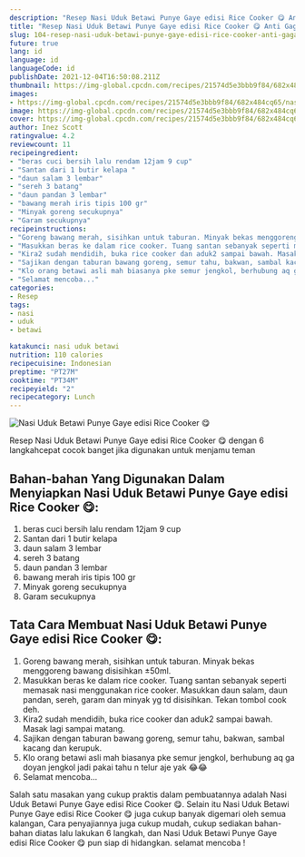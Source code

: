 ```yaml
---
description: "Resep Nasi Uduk Betawi Punye Gaye edisi Rice Cooker 😋 Anti Gagal"
title: "Resep Nasi Uduk Betawi Punye Gaye edisi Rice Cooker 😋 Anti Gagal"
slug: 104-resep-nasi-uduk-betawi-punye-gaye-edisi-rice-cooker-anti-gagal
future: true
lang: id
language: id
languageCode: id
publishDate: 2021-12-04T16:50:08.211Z 
thumbnail: https://img-global.cpcdn.com/recipes/21574d5e3bbb9f84/682x484cq65/nasi-uduk-betawi-punye-gaye-edisi-rice-cooker-foto-resep-utama.png
images:
- https://img-global.cpcdn.com/recipes/21574d5e3bbb9f84/682x484cq65/nasi-uduk-betawi-punye-gaye-edisi-rice-cooker-foto-resep-utama.png
image: https://img-global.cpcdn.com/recipes/21574d5e3bbb9f84/682x484cq65/nasi-uduk-betawi-punye-gaye-edisi-rice-cooker-foto-resep-utama.png
cover: https://img-global.cpcdn.com/recipes/21574d5e3bbb9f84/682x484cq65/nasi-uduk-betawi-punye-gaye-edisi-rice-cooker-foto-resep-utama.png
author: Inez Scott
ratingvalue: 4.2
reviewcount: 11
recipeingredient:
- "beras cuci bersih lalu rendam 12jam 9 cup"
- "Santan dari 1 butir kelapa "
- "daun salam 3 lembar"
- "sereh 3 batang"
- "daun pandan 3 lembar"
- "bawang merah iris tipis 100 gr"
- "Minyak goreng secukupnya"
- "Garam secukupnya"
recipeinstructions:
- "Goreng bawang merah, sisihkan untuk taburan. Minyak bekas menggoreng bawang disisihkan ±50ml."
- "Masukkan beras ke dalam rice cooker. Tuang santan sebanyak seperti memasak nasi menggunakan rice cooker. Masukkan daun salam, daun pandan, sereh, garam dan minyak yg td disisihkan. Tekan tombol cook deh."
- "Kira2 sudah mendidih, buka rice cooker dan aduk2 sampai bawah. Masak lagi sampai matang."
- "Sajikan dengan taburan bawang goreng, semur tahu, bakwan, sambal kacang dan kerupuk."
- "Klo orang betawi asli mah biasanya pke semur jengkol, berhubung aq ga doyan jengkol jadi pakai tahu n telur aje yak 😂😂"
- "Selamat mencoba..."
categories:
- Resep
tags:
- nasi
- uduk
- betawi

katakunci: nasi uduk betawi 
nutrition: 110 calories
recipecuisine: Indonesian
preptime: "PT27M"
cooktime: "PT34M"
recipeyield: "2"
recipecategory: Lunch
---
```



![Nasi Uduk Betawi Punye Gaye edisi Rice Cooker 😋](https://img-global.cpcdn.com/recipes/21574d5e3bbb9f84/682x484cq65/nasi-uduk-betawi-punye-gaye-edisi-rice-cooker-foto-resep-utama.png)

Resep Nasi Uduk Betawi Punye Gaye edisi Rice Cooker 😋    dengan 6 langkahcepat cocok banget jika digunakan untuk menjamu teman

<!--inarticleads1-->

## Bahan-bahan Yang Digunakan Dalam Menyiapkan Nasi Uduk Betawi Punye Gaye edisi Rice Cooker 😋:

1. beras cuci bersih lalu rendam 12jam 9 cup
1. Santan dari 1 butir kelapa 
1. daun salam 3 lembar
1. sereh 3 batang
1. daun pandan 3 lembar
1. bawang merah iris tipis 100 gr
1. Minyak goreng secukupnya
1. Garam secukupnya



<!--inarticleads2-->

## Tata Cara Membuat Nasi Uduk Betawi Punye Gaye edisi Rice Cooker 😋:

1. Goreng bawang merah, sisihkan untuk taburan. Minyak bekas menggoreng bawang disisihkan ±50ml.
1. Masukkan beras ke dalam rice cooker. Tuang santan sebanyak seperti memasak nasi menggunakan rice cooker. Masukkan daun salam, daun pandan, sereh, garam dan minyak yg td disisihkan. Tekan tombol cook deh.
1. Kira2 sudah mendidih, buka rice cooker dan aduk2 sampai bawah. Masak lagi sampai matang.
1. Sajikan dengan taburan bawang goreng, semur tahu, bakwan, sambal kacang dan kerupuk.
1. Klo orang betawi asli mah biasanya pke semur jengkol, berhubung aq ga doyan jengkol jadi pakai tahu n telur aje yak 😂😂
1. Selamat mencoba...




Salah satu masakan yang cukup praktis dalam pembuatannya adalah  Nasi Uduk Betawi Punye Gaye edisi Rice Cooker 😋. Selain itu  Nasi Uduk Betawi Punye Gaye edisi Rice Cooker 😋  juga cukup banyak digemari oleh semua kalangan, Cara penyajiannya juga cukup mudah, cukup sediakan bahan-bahan diatas lalu lakukan 6 langkah, dan  Nasi Uduk Betawi Punye Gaye edisi Rice Cooker 😋  pun siap di hidangkan. selamat mencoba !
